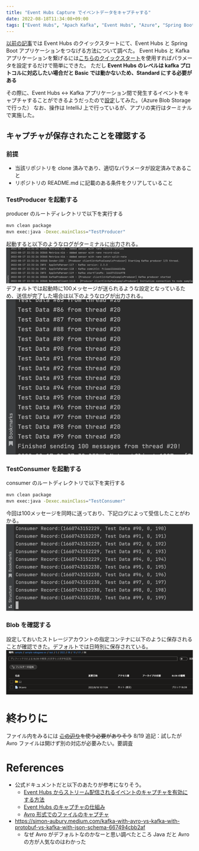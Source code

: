 ```yaml
---
title: "Event Hubs Capture でイベントデータをキャプチャする"
date: 2022-08-18T11:34:08+09:00
tags: ["Event Hubs", "Apach Kafka", "Event Hubs", "Azure", "Spring Boot", "Azure Blob Storage", "Apach Avro"]
---
```


[以前の記事](../using-event-hubs-from-apach-kafka-application/index.md)では Event Hubs のクイックスタートにて、Event Hubs と Spring Boot アプリケーションをつなげる方法について調べた。
Event Hubs と Kafka アプリケーションを繋げるには[こちらのクイックスタート](https://github.com/Azure/azure-event-hubs-for-kafka/tree/master/quickstart/java)を使用すればパラメータを設定するだけで簡単にできた。
ただし **Event Hubs のレベルは kafka プロトコルに対応したい場合だと Basic では動かないため、Standard にする必要がある**

その際に、Event Hubs <-> Kafka アプリケーション間で発生するイベントをキャプチャすることができるようだったので[設定](https://docs.microsoft.com/ja-jp/azure/event-hubs/event-hubs-capture-enable-through-portal?WT.mc_id=Portal-Microsoft_Azure_Support)してみた。（Azure Blob Storage で行った）
なお、操作は IntelliJ 上で行っているが、アプリの実行はターミナルで実施した。

## キャプチャが保存されたことを確認する
### 前提
- 当該リポジトリを clone 済みであり、適切なパラメータが設定済みであること
- リポジトリの README.md に記載のある条件をクリアしていること
### TestProducer を起動する
producer のルートディレクトリで以下を実行する
```bash
mvn clean package
mvn exec:java -Dexec.mainClass="TestProducer"
```
起動すると以下のようなログがターミナルに出力される。
![startedTestProducer.png](startedTestProducer.png)
デフォルトでは起動時に100メッセージが送られるような設定となっているため、送信が完了した場合は以下のようなログが出力される。
![testProducer.png](testProducer.png)


### TestConsumer を起動する
consumer のルートディレクトリで以下を実行する
```bash
mvn clean package
mvn exec:java -Dexec.mainClass="TestConsumer"
```

今回は100メッセージを同時に送っており、下記ログによって受信したことがわかる。
![testConsumer.png](testConsumer.png)

### Blob を確認する

設定しておいたストレージアカウントの指定コンテナに以下のように保存されることが確認できた。デフォルトでは日時別に保存されている。
![blob.png](blob.png)

# 終わりに
ファイル内をみるには ~~[この辺り](https://github.com/microsoft/AzureStorageExplorer)を使う必要がありそう~~ 8/19 追記：試したが Avro ファイルは開けず別の対応が必要みたい。要調査

# References
- 公式ドキュメントだと以下のあたりが参考になりそう。
  - [Event Hubs からストリーム配信されるイベントのキャプチャを有効にする方法](https://docs.microsoft.com/ja-jp/azure/event-hubs/event-hubs-capture-enable-through-portal?WT.mc_id=Portal-Microsoft_Azure_Support)
  - [Event Hubs のキャプチャの仕組み](https://docs.microsoft.com/ja-jp/azure/event-hubs/event-hubs-capture-overview)
  - [Avro 形式でのファイルのキャプチャ](https://docs.microsoft.com/ja-jp/azure/event-hubs/event-hubs-capture-overview?WT.mc_id=Portal-Microsoft_Azure_Support#exploring-the-captured-files-and-working-with-avro)
- https://simon-aubury.medium.com/kafka-with-avro-vs-kafka-with-protobuf-vs-kafka-with-json-schema-667494cbb2af
  - なぜ Avro がデフォルトなのかなーと思い調べたところ Java だと Avro の方が人気なのはわかった